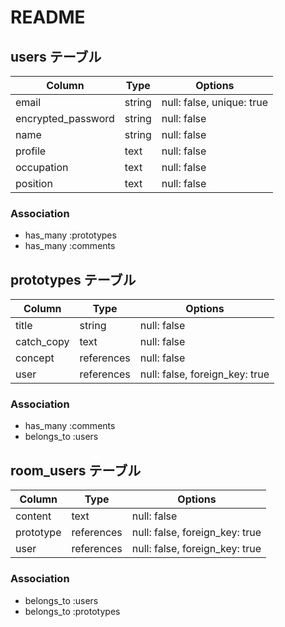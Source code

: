 # README

## users テーブル

| Column             | Type   | Options                   |
| ------------------ | ------ | ------------------------- |
| email              | string | null: false, unique: true |
| encrypted_password | string | null: false               |
| name               | string | null: false               |
| profile            | text   | null: false               |
| occupation         | text   | null: false               |
| position           | text   | null: false               |

### Association

- has_many :prototypes
- has_many :comments

## prototypes テーブル

| Column       | Type       | Options                        |
| ------------ | ---------- | ------------------------------ |
| title        | string     | null: false                    |
| catch_copy   | text       | null: false                    |
| concept      | references | null: false                    |
| user         | references | null: false, foreign_key: true |

### Association

- has_many   :comments
- belongs_to :users

## room_users テーブル

| Column    | Type       | Options                        |
| --------- | ---------- | ------------------------------ |
| content   | text       | null: false                    |
| prototype | references | null: false, foreign_key: true |
| user      | references | null: false, foreign_key: true |

### Association

- belongs_to :users
- belongs_to :prototypes
